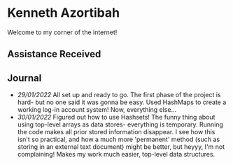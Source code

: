 # Kenneth Azortibah
Welcome to my corner of the internet! 

## Assistance Received

## Journal
- *29/01/2022*
All set up and ready to go.
The first phase of the project is hard- but no one said it was gonna be easy.
Used HashMaps to create a working log-in account system! Now, everything else...
- *30/01/2022*
Figured out how to use Hashsets!
The funny thing about using top-level arrays as data stores- everything is temporary. Running the code makes all prior stored information disappear.
I see how this isn't so practical, and how a much more 'permanent' method (such as storing in an external text document) might be better, but heyyy, I'm not complaining! Makes my work much easier, top-level data structures.